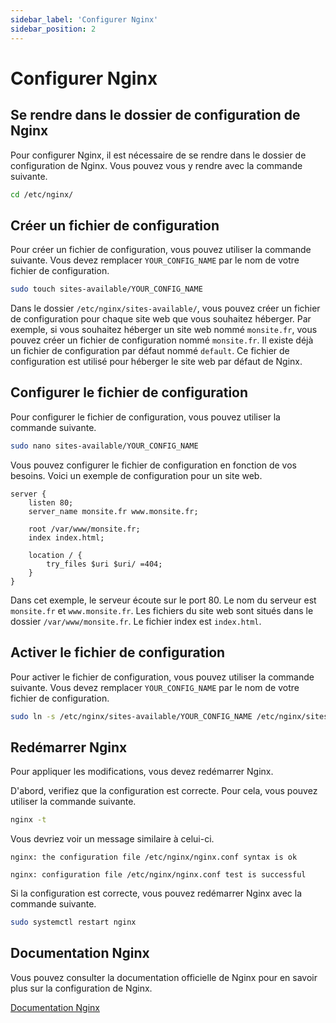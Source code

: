 ```yaml
---
sidebar_label: 'Configurer Nginx'
sidebar_position: 2
---
```


# Configurer Nginx

## Se rendre dans le dossier de configuration de Nginx

Pour configurer Nginx, il est nécessaire de se rendre dans le dossier de configuration de Nginx. Vous pouvez vous y rendre avec la commande suivante.

```bash
cd /etc/nginx/
```

## Créer un fichier de configuration

Pour créer un fichier de configuration, vous pouvez utiliser la commande suivante. Vous devez remplacer `YOUR_CONFIG_NAME` par le nom de votre fichier de configuration.

```bash
sudo touch sites-available/YOUR_CONFIG_NAME
```

Dans le dossier `/etc/nginx/sites-available/`, vous pouvez créer un fichier de configuration pour chaque site web que vous souhaitez héberger. Par exemple, si vous souhaitez héberger un site web nommé `monsite.fr`, vous pouvez créer un fichier de configuration nommé `monsite.fr`.
Il existe déjà un fichier de configuration par défaut nommé `default`. Ce fichier de configuration est utilisé pour héberger le site web par défaut de Nginx.

## Configurer le fichier de configuration

Pour configurer le fichier de configuration, vous pouvez utiliser la commande suivante.

```bash
sudo nano sites-available/YOUR_CONFIG_NAME
```

Vous pouvez configurer le fichier de configuration en fonction de vos besoins. Voici un exemple de configuration pour un site web.

```nginx
server {
    listen 80;
    server_name monsite.fr www.monsite.fr;

    root /var/www/monsite.fr;
    index index.html;

    location / {
        try_files $uri $uri/ =404;
    }
}
```

Dans cet exemple, le serveur écoute sur le port 80. Le nom du serveur est `monsite.fr` et `www.monsite.fr`. Les fichiers du site web sont situés dans le dossier `/var/www/monsite.fr`. Le fichier index est `index.html`.

## Activer le fichier de configuration

Pour activer le fichier de configuration, vous pouvez utiliser la commande suivante. Vous devez remplacer `YOUR_CONFIG_NAME` par le nom de votre fichier de configuration.

```bash
sudo ln -s /etc/nginx/sites-available/YOUR_CONFIG_NAME /etc/nginx/sites-enabled/
```

## Redémarrer Nginx

Pour appliquer les modifications, vous devez redémarrer Nginx.

D'abord, verifiez que la configuration est correcte. Pour cela, vous pouvez utiliser la commande suivante.
```bash
nginx -t    
```

Vous devriez voir un message similaire à celui-ci.

  `nginx: the configuration file /etc/nginx/nginx.conf syntax is ok`

  `nginx: configuration file /etc/nginx/nginx.conf test is successful`

Si la configuration est correcte, vous pouvez redémarrer Nginx avec la commande suivante.

```bash
sudo systemctl restart nginx
```

## Documentation Nginx

Vous pouvez consulter la documentation officielle de Nginx pour en savoir plus sur la configuration de Nginx.

[Documentation Nginx](https://nginx.org/en/docs/)
